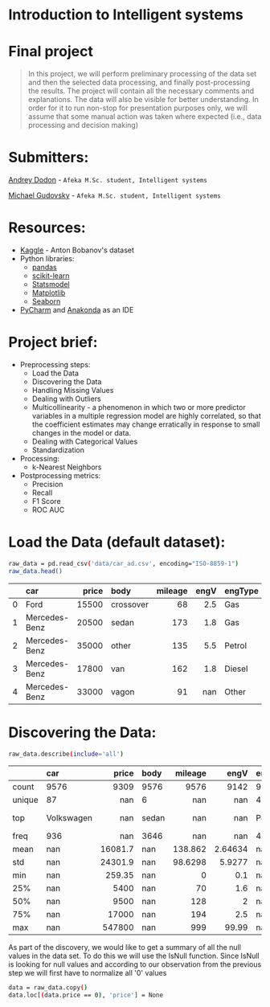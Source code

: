 # Introduction to Intelligent systems
# Final project
> In this project, we will perform preliminary processing of the data set and then the selected data processing, and finally post-processing the results. 
The project will contain all the necessary comments and explanations. The data will also be visible for better understanding.
In order for it to run non-stop for presentation purposes only, we will assume that some manual action was taken where expected (i.e., data processing and decision making)

# Submitters:
[Andrey Dodon](https://www.kaggle.com/andreydodon) - `Afeka M.Sc. student, Intelligent systems`

[Michael Gudovsky](https://il.linkedin.com/in/michael-gudovsky-1392157b) - `Afeka M.Sc. student, Intelligent systems`


# Resources:
  - [Kaggle](https://www.kaggle.com/antfarol/car-sale-advertisements/download) - Anton Bobanov's dataset
  - Python libraries:
    * [pandas](https://pandas.pydata.org/)
    * [scikit-learn](https://scikit-learn.org/stable/)
    * [Statsmodel](https://www.statsmodels.org/stable/index.html)
    * [Matplotlib](https://matplotlib.org/)
    * [Seaborn](https://seaborn.pydata.org/)
  - [PyCharm](https://www.jetbrains.com/pycharm/download/#section=windows) and [Anakonda](https://www.anaconda.com/products/individual) as an IDE  
  

# Project brief:
- Preprocessing steps:
    * Load the Data
    * Discovering the Data
    * Handling Missing Values
    * Dealing with Outliers
    * Multicollinearity - a phenomenon in which two or more predictor variables 
						  in a multiple regression model are highly correlated, 
						  so that the coefficient estimates may change erratically 
						  in response to small changes in the model or data.
    * Dealing with Categorical Values
    * Standardization
- Processing:
    * k-Nearest Neighbors
- Postprocessing metrics:
    * Precision
    * Recall
    * F1 Score
    * ROC AUC



# Load the Data (default dataset):
```sh
raw_data = pd.read_csv('data/car_ad.csv', encoding="ISO-8859-1")
raw_data.head()
```
|    | car           |   price | body      |   mileage |   engV | engType   | registration   |   year | model   | drive   |
|---:|:--------------|--------:|:----------|----------:|-------:|:----------|:---------------|-------:|:--------|:--------|
|  0 | Ford          |   15500 | crossover |        68 |    2.5 | Gas       | yes            |   2010 | Kuga    | full    |
|  1 | Mercedes-Benz |   20500 | sedan     |       173 |    1.8 | Gas       | yes            |   2011 | E-Class | rear    |
|  2 | Mercedes-Benz |   35000 | other     |       135 |    5.5 | Petrol    | yes            |   2008 | CL 550  | rear    |
|  3 | Mercedes-Benz |   17800 | van       |       162 |    1.8 | Diesel    | yes            |   2012 | B 180   | front   |
|  4 | Mercedes-Benz |   33000 | vagon     |        91 |  nan   | Other     | yes            |   2013 | E-Class | nan     |


# Discovering the Data:
```sh
raw_data.describe(include='all')
```
|        | car        |     price | body   |   mileage |       engV | engType   | registration   |       year | model   | drive   |
|:-------|:-----------|----------:|:-------|----------:|-----------:|:----------|:---------------|-----------:|:--------|:--------|
| count  | 9576       |   9309    | 9576   | 9576      | 9142       | 9576      | 9576           | 9576       | 9576    | 9065    |
| unique | 87         |    nan    | 6      |  nan      |  nan       | 4         | 2              |  nan       | 888     | 3       |
| top    | Volkswagen |    nan    | sedan  |  nan      |  nan       | Petrol    | yes            |  nan       | E-Class | front   |
| freq   | 936        |    nan    | 3646   |  nan      |  nan       | 4379      | 9015           |  nan       | 199     | 5188    |
| mean   | nan        |  16081.7  | nan    |  138.862  |    2.64634 | nan       | nan            | 2006.61    | nan     | nan     |
| std    | nan        |  24301.9  | nan    |   98.6298 |    5.9277  | nan       | nan            |    7.06792 | nan     | nan     |
| min    | nan        |    259.35 | nan    |    0      |    0.1     | nan       | nan            | 1953       | nan     | nan     |
| 25%    | nan        |   5400    | nan    |   70      |    1.6     | nan       | nan            | 2004       | nan     | nan     |
| 50%    | nan        |   9500    | nan    |  128      |    2       | nan       | nan            | 2008       | nan     | nan     |
| 75%    | nan        |  17000    | nan    |  194      |    2.5     | nan       | nan            | 2012       | nan     | nan     |
| max    | nan        | 547800    | nan    |  999      |   99.99    | nan       | nan            | 2016       | nan     | nan     |


As part of the discovery, we would like to get a summary of all the null values in the data set. 
To do this we will use the IsNull function. Since IsNull is looking for null values and according 
to our observation from the previous step we will first have to normalize all '0' values
```sh
data = raw_data.copy()
data.loc[(data.price == 0), 'price'] = None
```